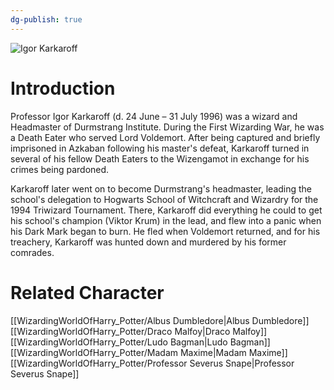 ```yaml
---
dg-publish: true
---
```

![Igor Karkaroff](http://rxbg5ysja.bkt.gdipper.com/Igor_Karkaroff.png)
# Introduction
Professor Igor Karkaroff (d. 24 June – 31 July 1996) was a wizard and Headmaster of Durmstrang Institute. During the First Wizarding War, he was a Death Eater who served Lord Voldemort. After being captured and briefly imprisoned in Azkaban following his master's defeat, Karkaroff turned in several of his fellow Death Eaters to the Wizengamot in exchange for his crimes being pardoned. 

Karkaroff later went on to become Durmstrang's headmaster, leading the school's delegation to Hogwarts School of Witchcraft and Wizardry for the 1994 Triwizard Tournament. There, Karkaroff did everything he could to get his school's champion (Viktor Krum) in the lead, and flew into a panic when his Dark Mark began to burn. He fled when Voldemort returned, and for his treachery, Karkaroff was hunted down and murdered by his former comrades. 

# Related Character
[[WizardingWorldOfHarry_Potter/Albus Dumbledore\|Albus Dumbledore]]
[[WizardingWorldOfHarry_Potter/Draco Malfoy\|Draco Malfoy]]
[[WizardingWorldOfHarry_Potter/Ludo Bagman\|Ludo Bagman]]
[[WizardingWorldOfHarry_Potter/Madam Maxime\|Madam Maxime]]
[[WizardingWorldOfHarry_Potter/Professor Severus Snape\|Professor Severus Snape]]
